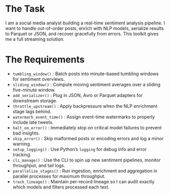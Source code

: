 # The Task

I am a social media analyst building a real-time sentiment analysis pipeline. I want to handle out-of-order posts, enrich with NLP models, serialize results to Parquet or JSON, and recover gracefully from errors. This toolkit gives me a full streaming solution.

# The Requirements

* `tumbling_window()`        : Batch posts into minute-based tumbling windows for sentiment overviews.  
* `sliding_window()`        : Compute moving sentiment averages over a sliding five-minute window.  
* `add_serializer()`        : Plug in JSON, Avro or Parquet adapters for downstream storage.  
* `throttle_upstream()`      : Apply backpressure when the NLP enrichment stage lags behind.  
* `watermark_event_time()`  : Assign event-time watermarks to properly include late tweets.  
* `halt_on_error()`         : Immediately stop on critical model failures to prevent bad insights.  
* `skip_error()`            : Skip malformed posts or encoding errors and log a minor warning.  
* `setup_logging()`         : Use Python’s `logging` for debug info and error tracking.  
* `cli_manage()`            : Use the CLI to spin up new sentiment pipelines, monitor throughput, and tail logs.  
* `parallelize_stages()`    : Run ingestion, enrichment and aggregation in parallel processes for maximum throughput.  
* `track_lineage()`         : Maintain per-record lineage so I can audit exactly which models and filters processed each text.  
